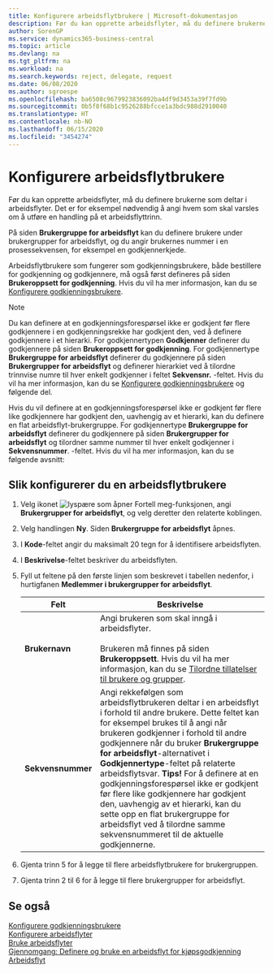 ```yaml
---
title: Konfigurere arbeidsflytbrukere | Microsoft-dokumentasjon
description: Før du kan opprette arbeidsflyter, må du definere brukerne som deltar i arbeidsflyter. Det er for eksempel nødvendig å angi hvem som skal varsles om å utføre en handling på et arbeidsflyttrinn.
author: SorenGP
ms.service: dynamics365-business-central
ms.topic: article
ms.devlang: na
ms.tgt_pltfrm: na
ms.workload: na
ms.search.keywords: reject, delegate, request
ms.date: 06/08/2020
ms.author: sgroespe
ms.openlocfilehash: ba6508c9679923836092ba4df9d3453a39f7fd9b
ms.sourcegitcommit: 0b5f8f68b1c9526288bfcce1a3bdc988d2910040
ms.translationtype: HT
ms.contentlocale: nb-NO
ms.lasthandoff: 06/15/2020
ms.locfileid: "3454274"
---
```

# <a name="set-up-workflow-users"></a>Konfigurere arbeidsflytbrukere

Før du kan opprette arbeidsflyter, må du definere brukerne som deltar i arbeidsflyter. Det er for eksempel nødvendig å angi hvem som skal varsles om å utføre en handling på et arbeidsflyttrinn.  

På siden **Brukergruppe for arbeidsflyt** kan du definere brukere under brukergrupper for arbeidsflyt, og du angir brukernes nummer i en prosessekvensen, for eksempel en godkjennerkjede.  

Arbeidsflytbrukere som fungerer som godkjenningsbrukere, både bestillere for godkjenning og godkjennere, må også først defineres på siden **Brukeroppsett for godkjenning**. Hvis du vil ha mer informasjon, kan du se [Konfigurere godkjenningsbrukere](across-how-to-set-up-approval-users.md).  

> [!NOTE]  
> Du kan definere at en godkjenningsforespørsel ikke er godkjent før flere godkjennere i en godkjenningsrekke har godkjent den, ved å definere godkjennere i et hierarki. For godkjennertypen **Godkjenner** definerer du godkjennere på siden **Brukeroppsett for godkjenning**. For godkjennertype **Brukergruppe for arbeidsflyt** definerer du godkjennere på siden **Brukergrupper for arbeidsflyt** og definerer hierarkiet ved å tilordne trinnvise numre til hver enkelt godkjenner i feltet **Sekvensnr.** -feltet. Hvis du vil ha mer informasjon, kan du se [Konfigurere godkjenningsbrukere](across-how-to-set-up-approval-users.md) og følgende del.  
>
> Hvis du vil definere at en godkjenningsforespørsel ikke er godkjent før flere like godkjennere har godkjent den, uavhengig av et hierarki, kan du definere en flat arbeidsflyt-brukergruppe. For godkjennertype **Brukergruppe for arbeidsflyt** definerer du godkjennere på siden **Brukergrupper for arbeidsflyt** og tilordner samme nummer til hver enkelt godkjenner i **Sekvensnummer**. -feltet. Hvis du vil ha mer informasjon, kan du se følgende avsnitt:  

## <a name="to-set-up-a-workflow-user"></a>Slik konfigurerer du en arbeidsflytbrukere

1. Velg ikonet ![lyspære som åpner Fortell meg-funksjonen](media/ui-search/search_small.png "Fortell hva du vil gjøre"), angi **Brukergrupper for arbeidsflyt**, og velg deretter den relaterte koblingen.  
2. Velg handlingen **Ny**. Siden **Brukergruppe for arbeidsflyt** åpnes.  
3. I **Kode**-feltet angir du maksimalt 20 tegn for å identifisere arbeidsflyten.  
4. I **Beskrivelse**-feltet beskriver du arbeidsflyten.  
5. Fyll ut feltene på den første linjen som beskrevet i tabellen nedenfor, i hurtigfanen **Medlemmer i brukergrupper for arbeidsflyt**.  

    |Felt|Beskrivelse|  
    |---------------------------------|---------------------------------------|  
    |**Brukernavn**|Angi brukeren som skal inngå i arbeidsflyter.<br /><br /> Brukeren må finnes på siden **Brukeroppsett**. Hvis du vil ha mer informasjon, kan du se [Tilordne tillatelser til brukere og grupper](ui-define-granular-permissions.md).|  
    |**Sekvensnummer**|Angi rekkefølgen som arbeidsflytbrukeren deltar i en arbeidsflyt i forhold til andre brukere. Dette feltet kan for eksempel brukes til å angi når brukeren godkjenner i forhold til andre godkjennere når du bruker **Brukergruppe for arbeidsflyt**-alternativet i **Godkjennertype**-feltet på relaterte arbeidsflytsvar. **Tips!**  For å definere at en godkjenningsforespørsel ikke er godkjent før flere like godkjennere har godkjent den, uavhengig av et hierarki, kan du sette opp en flat brukergruppe for arbeidsflyt ved å tilordne samme sekvensnummeret til de aktuelle godkjennerne.|  
6. Gjenta trinn 5 for å legge til flere arbeidsflytbrukere for brukergruppen.  
7. Gjenta trinn 2 til 6 for å legge til flere brukergrupper for arbeidsflyt.  

## <a name="see-also"></a>Se også

[Konfigurere godkjenningsbrukere](across-how-to-set-up-approval-users.md)  
[Konfigurere arbeidsflyter](across-set-up-workflows.md)  
[Bruke arbeidsflyter](across-use-workflows.md)  
[Gjennomgang: Definere og bruke en arbeidsflyt for kjøpsgodkjenning](walkthrough-setting-up-and-using-a-purchase-approval-workflow.md)  
[Arbeidsflyt](across-workflow.md)  
